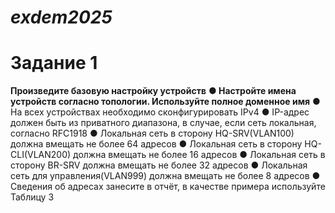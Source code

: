 # *exdem2025*
###
# Задание 1
 **Произведите базовую настройку устройств**
**● Настройте имена устройств согласно топологии. Используйте полное доменное имя**
● На всех устройствах необходимо сконфигурировать IPv4
● IP-адрес должен быть из приватного диапазона, в случае, если сеть локальная, согласно RFC1918
● Локальная сеть в сторону HQ-SRV(VLAN100) должна вмещать не более 64 адресов
● Локальная сеть в сторону HQ-CLI(VLAN200) должна вмещать не более 16 адресов
● Локальная сеть в сторону BR-SRV должна вмещать не более 32 адресов
● Локальная сеть для управления(VLAN999) должна вмещать не более 8 адресов
● Сведения об адресах занесите в отчёт, в качестве примера используйте Таблицу 3
